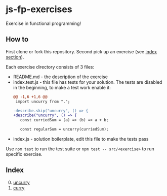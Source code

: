 # js-fp-exercises

Exercise in functional programming!

## How to

First clone or fork this repository.
Second pick up an exercise (see [index section](#index)).

Each exercise directory consists of 3 files:

- README.md - the description of the exercise
- index.test.js - this file has tests for your solution. The tests are disabled
  in the beginning, to make a test work enable it:
  ```diff
  @@ -1,6 +1,6 @@
   import uncurry from ".";

  -describe.skip("uncurry", () => {
  +describe("uncurry", () => {
     const curriedSum = (a) => (b) => a + b;

     const regularSum = uncurry(curriedSum);
  ```
- index.js - solution boilerplate, edit this file to make the tests pass

Use `npm test` to run the test suite
or `npm test -- src/<exercise>` to run specific exercise.

## Index

0. [uncurry](src/uncurry)
0. [curry](src/curry)
